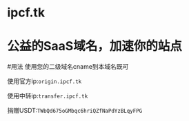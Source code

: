 # ipcf.tk

# 公益的SaaS域名，加速你的站点

#用法
使用您的二级域名cname到本域名既可

使用官方ip:```origin.ipcf.tk```

使用中转ip:```transfer.ipcf.tk```

捐赠USDT:```TWbQd675oGMbqc6hriQZfNaPdYzBLqyFPG```
